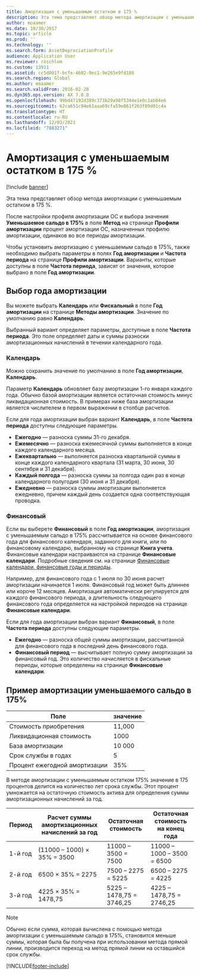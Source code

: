 ```yaml
---
title: Амортизация с уменьшаемым остатком в 175 %
description: Эта тема представляет обзор метода амортизации с уменьшаемым остатком в 175 %.
author: moaamer
ms.date: 10/30/2017
ms.topic: article
ms.prod: ''
ms.technology: ''
ms.search.form: AssetDepreciationProfile
audience: Application User
ms.reviewer: roschlom
ms.custom: 13911
ms.assetid: cc5d001f-bcfe-4602-9ec1-9e265e9fd188
ms.search.region: Global
ms.author: moaamer
ms.search.validFrom: 2016-02-28
ms.dyn365.ops.version: AX 7.0.0
ms.openlocfilehash: 99bd47192d389c373b29a98f5344e1e0c1ab04e6
ms.sourcegitcommit: 62ca651c94e61aaa69cfa59e861f263f89d01c4a
ms.translationtype: HT
ms.contentlocale: ru-RU
ms.lasthandoff: 12/03/2021
ms.locfileid: "7883271"
---
```

# <a name="175-percent-reducing-balance-depreciation"></a>Амортизация с уменьшаемым остатком в 175 %

[!include [banner](../includes/banner.md)]

Эта тема представляет обзор метода амортизации с уменьшаемым остатком в 175 %.

После настройки профиля амортизации ОС и выбора значения **Уменьшаемое сальдо в 175%** в поле **Метод** на странице **Профили амортизации** процент амортизации ОС, назначенных профилю амортизации, одинаков во все периоды амортизации. 

Чтобы установить амортизацию с уменьшаемым сальдо в 175%, также необходимо выбрать параметры в полях **Год амортизации** и **Частота периода** на странице **Профили амортизации**. Варианты, которые доступны в поле **Частота периода**, зависят от значения, которое выбрано в поле **Год амортизации**.

## <a name="select-a-depreciation-year"></a>Выбор года амортизации
Вы можете выбрать **Календарь** или **Фискальный** в поле **Год амортизации** на странице **Методы амортизации**. Значение по умолчанию равно **Календарь**. 

Выбранный вариант определяет параметры, доступные в поле **Частота периода**. Это поле определяет даты и суммы разноски амортизационных начислений в течении календарного года.

### <a name="calendar"></a>Календарь

Можно сохранить значение по умолчанию в поле **Год амортизации**, **Календарь**. 

Параметр **Календарь** обновляет базу амортизации 1-го января каждого года. Обычно базой амортизации является остаточная стоимость минус ликвидационная стоимость. В примерах ниже база амортизации является числителем в первом выражении в столбце расчетов. 

Если для года амортизации выбран вариант **Календарь**, в поле **Частота периода** доступны следующие параметры.

-   **Ежегодно** — разноска суммы 31-го декабря.
-   **Ежемесячно** — разноска ежемесячной суммы выполняется в конце каждого календарного месяца.
-   **Ежеквартально** — выполняется разноска квартальной суммы в конце каждого календарного квартала (31 марта, 30 июня, 30 сентября и 31 декабря).
-   **Каждый полгода** — разноска суммы за полгода один раз в конце календарного полугодия (30 июня и 31 декабря).
-   **Ежедневно** — разноска суммы амортизации выполняется ежедневно, причем каждый день создается одна соответствующая проводка.

### <a name="fiscal"></a>Финансовый

Если вы выберете **Финансовый** в поле **Год амортизации**, амортизация с уменьшаемым сальдо в 175% рассчитывается на основе финансового года для финансового календаря, заданного для книги, или по финансовому календарю, выбранному на странице **Книга учета**. Финансовые календари настраиваются на странице **Финансовые календари**. Подробные сведения см. на странице [Финансовые календари, финансовые годы и периоды](../budgeting/fiscal-calendars-fiscal-years-periods.md).

Например, для финансового года с 1 июля по 30 июня расчет амортизации начинается 1 июля. Финансовый год может быть длиннее или короче 12 месяцев. Амортизация автоматически регулируется для каждого финансового периода, а длительность следующего финансового года определяется на настройкой периодов на странице **Финансовые календари**. 

Если для года амортизации выбран вариант **Финансовый**, в поле **Частота периода** доступны следующие параметры.

-   **Ежегодно** — разноска общей суммы амортизации, рассчитанной для финансового года в последний день финансового года.
-   **Финансовый период** — высчитывает полную сумму амортизации за финансовый год. Это количество начисляется в фискальные периоды, которые определены на странице **Финансовые календари**.

## <a name="example-of-175-reducing-balance-depreciation"></a>Пример амортизации уменьшаемого сальдо в 175%

| Поле                          | значение  |
|--------------------------------|--------|
| Стоимость приобретения               | 11,000 |
| Ликвидационная стоимость                  | 1000  |
| База амортизации              | 10 000 |
| Срок службы в годах             | 5      |
| Процент ежегодной амортизации | 35%    |

В методе амортизации с уменьшаемым остатком 175% значение в 175 процентов делится на количество лет срока службы. Этот процент умножается на остаточную стоимость актива для определения суммы амортизационных начислений за год.

| Период | Расчет суммы амортизационных начислений за год | Остаточная стоимость                  | Остаточная стоимость на конец года |
|--------|-----------------------------------------------|-----------------------------|---------------------------------------|
| 1-й год | (11000 – 1000) × 35% = 3500                | 11000 – 3500 = 7500      | 11000 – 1000 – 3500 = 6500        |
| 2-й год | 6500 × 35% = 2275                           | 7500 – 2275 = 5225       | 6500 – 2275 = 4225                 |
| 3-й год | 4225 × 35% = 1478,75                        | 5225 – 1478,75 = 3746,25 | 4225 – 1478,75 = 2746,25           |

> [!NOTE] 
> Обычно если сумма, которая вычислена с помощью метода амортизации с уменьшаемым сальдо в 175%, становится меньше суммы, которая была бы получена при использовании метода прямой линии, производится переход на метод прямой линии на оставшийся срок службы.





[!INCLUDE[footer-include](../../includes/footer-banner.md)]

